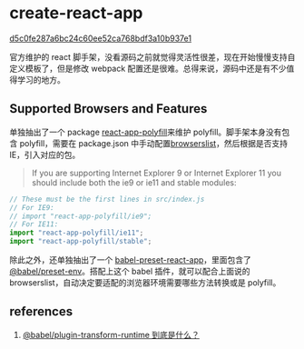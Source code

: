 # create-react-app

[d5c0fe287a6bc24c60ee52ca768bdf3a10b937e1](https://github.com/facebook/create-react-app/commit/d5c0fe287a6bc24c60ee52ca768bdf3a10b937e1)

官方维护的 react 脚手架，没看源码之前就觉得灵活性很差，现在开始慢慢支持自定义模板了，但是修改 webpack 配置还是很难。总得来说，源码中还是有不少值得学习的地方。

## Supported Browsers and Features

单独抽出了一个 package [react-app-polyfill](https://github.com/facebook/create-react-app/blob/master/packages/react-app-polyfill/README.md)来维护 polyfill。脚手架本身没有包含 polyfill，需要在 package.json 中手动配置[browserslist](https://create-react-app.dev/docs/supported-browsers-features/#configuring-supported-browsers)，然后根据是否支持 IE，引入对应的包。

> If you are supporting Internet Explorer 9 or Internet Explorer 11 you should include both the ie9 or ie11 and stable modules:

```js
// These must be the first lines in src/index.js
// For IE9:
// import "react-app-polyfill/ie9";
// For IE11:
import "react-app-polyfill/ie11";
import "react-app-polyfill/stable";
```

除此之外，还单独抽出了一个 [babel-preset-react-app](https://github.com/facebook/create-react-app/tree/master/packages/babel-preset-react-app)，里面包含了 [@babel/preset-env](https://www.babeljs.cn/docs/babel-preset-env)。搭配上这个 babel 插件，就可以配合上面说的 browserslist，自动决定要适配的浏览器环境需要哪些方法转换或是 polyfill。

## references

1. [@babel/plugin-transform-runtime 到底是什么？](https://zhuanlan.zhihu.com/p/147083132)

